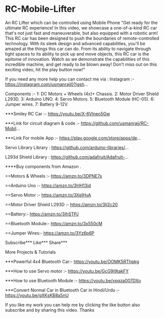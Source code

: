 # RC-Mobile-Lifter
An RC Lifter which can be controlled using Mobile Phone
"Get ready for the ultimate RC experience! In this video, we showcase a one-of-a-kind RC car that's not just fast and maneuverable, but also equipped with a robotic arm! This RC car has been designed to push the boundaries of remote-controlled technology. With its sleek design and advanced capabilities, you'll be amazed at the things this car can do. From its ability to navigate through tight spaces to its ability to pick up and move objects, this RC car is the epitome of innovation. Watch as we demonstrate the capabilities of this incredible machine, and get ready to be blown away! Don't miss out on this exciting video, hit the play button now!"

If you need any more help you can contact me via :
Instagram :- 
https://instagram.com/usmanrajj0?igsh...

Components :- 
1: DC Motors + Wheels (4x)+ Chassis.
2: Motor Driver Shield L293D.
3: Arduino UNO.
4: Servo Motors.
5: Bluetooth Module (HC-05).
6: Jumper wires.
7: Battery 9-12V.

***Smiley RC Car :-
https://youtu.be/X-6Vlneo5Gw

***Link for circuit diagram & code :- 
https://github.com/usmanrajj/RC-Mobil...

***Link For mobile App :-
https://play.google.com/store/apps/de...

Servo Library Library :
https://github.com/arduino-libraries/...

L293d Shield Library :
https://github.com/adafruit/Adafruit-...

****Buy components from Amazon .

==Motors & Wheels :- 
https://amzn.to/3DPNE7s

==Arduino Uno :- 
https://amzn.to/3HH13jd

==Servo Motor :-
https://amzn.to/3XeIHvA

==Motor Driver Shield L293D :- 
https://amzn.to/3Ij2c20

==Battery:- 
https://amzn.to/3IhSTPJ

==Bluetooth Module:- 
https://amzn.to/3x550cM

==Jumper Wires:- 
https://amzn.to/3Yz6p6P

Subscribe***
Like***
Share***

More  Projects & Tutorials

***Powerful 4x4 Bluetooth Car:-
https://youtu.be/OOMK5RThpkg

***How to use Servo motor :-
https://youtu.be/GcG9j9takFY

***How to use Bluetooth Module :-
https://youtu.be/xpqza007DXo

***Convert Normal Car in Bluetooth Car in Hindi/Urdu :-
https://youtu.be/gXKsKB8a5nU

If you like my work you can help me by clicking the like button also subscribe and by sharing this video.
Thanks
